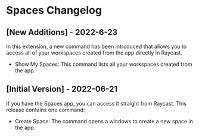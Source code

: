# Spaces Changelog

## [New Additions] - 2022-6-23

In this extension, a new command has been introduced that allows you to access all of your workspaces created from the app directly in Raycast.

- Show My Spaces: This command lists all your workspaces created from the app.

## [Initial Version] - 2022-06-21

If you have the Spaces app, you can access it straight from Raycast.
This release contains one command:

- Create Space: The command opens a windows to create a new space in the app.
